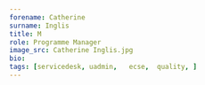 ```yaml
---
forename: Catherine
surname: Inglis
title: M
role: Programme Manager 
image_src: Catherine Inglis.jpg
bio:  	 
tags: [servicedesk, uadmin,   ecse,  quality, ] 
---
```

